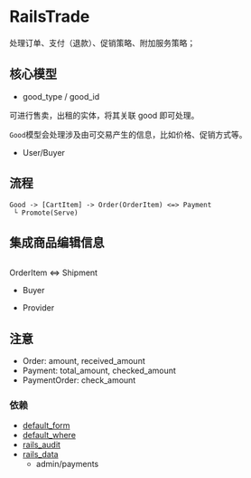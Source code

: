 # RailsTrade

处理订单、支付（退款）、促销策略、附加服务策略；

## 核心模型
 
* good_type / good_id
 
可进行售卖，出租的实体，将其关联 good 即可处理。

`Good`模型会处理涉及由可交易产生的信息，比如价格、促销方式等。

* User/Buyer

## 流程  

```
Good -> [CartItem] -> Order(OrderItem) <=> Payment
 └ Promote(Serve)
```
  
## 集成商品编辑信息
```erb

```
  
OrderItem <=> Shipment
         
* Buyer
 
* Provider

## 注意
* Order: amount, received_amount
* Payment: total_amount, checked_amount
* PaymentOrder: check_amount

### 依赖
* [default_form](https://github.com/qinmingyuan/default_form)
* [default_where](https://github.com/qinmingyuan/default_where)
* [rails_audit](https://github.com/yougexiangfa/rails_audit)
* [rails_data](https://github.com/yougexiangfa/rails_data)
  * admin/payments